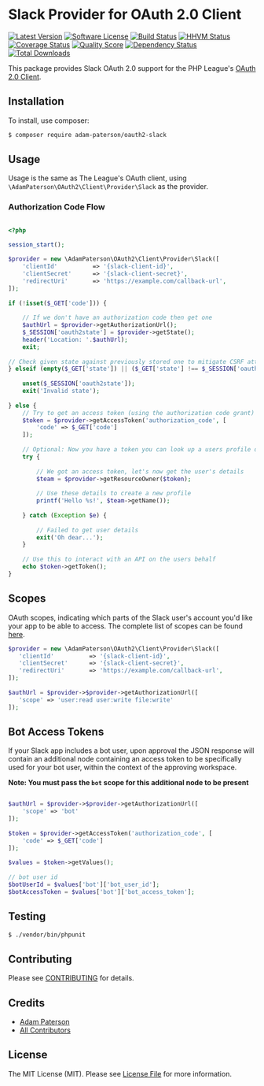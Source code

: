 # Slack Provider for OAuth 2.0 Client
[![Latest Version](https://img.shields.io/github/release/adam-paterson/oauth2-slack.svg?style=flat-square)](https://github.com/adam-paterson/oauth2-slack/releases)
[![Software License](https://img.shields.io/badge/license-MIT-brightgreen.svg?style=flat-square)](LICENSE.md)
[![Build Status](https://img.shields.io/travis/adam-paterson/oauth2-slack/master.svg?style=flat-square)](https://travis-ci.org/adam-paterson/oauth2-slack)
[![HHVM Status](https://img.shields.io/hhvm/adam-paterson/oauth2-slack.svg?style=flat-square)](http://hhvm.h4cc.de/package/adam-paterson/oauth2-slack)
[![Coverage Status](https://img.shields.io/scrutinizer/coverage/g/adam-paterson/oauth2-slack.svg?style=flat-square)](https://scrutinizer-ci.com/g/adam-paterson/oauth2-slack/code-structure)
[![Quality Score](https://img.shields.io/scrutinizer/g/adam-paterson/oauth2-slack.svg?style=flat-square)](https://scrutinizer-ci.com/g/adam-paterson/oauth2-slack)
[![Dependency Status](https://img.shields.io/versioneye/d/php/adam-paterson:oauth2-slack/1.1.2.svg?style=flat-square)](https://www.versioneye.com/php/adam-paterson:oauth2-slack/1.1.2)
[![Total Downloads](https://img.shields.io/packagist/dt/adam-paterson/oauth2-slack.svg?style=flat-square)](https://packagist.org/packages/adam-paterson/oauth2-slack)

This package provides Slack OAuth 2.0 support for the PHP League's [OAuth 2.0 Client](https://github.com/thephpleague/oauth2-client).

## Installation

To install, use composer:

```bash
$ composer require adam-paterson/oauth2-slack
```
## Usage

Usage is the same as The League's OAuth client, using `\AdamPaterson\OAuth2\Client\Provider\Slack` as the provider.

### Authorization Code Flow
```php

<?php

session_start();
 
$provider = new \AdamPaterson\OAuth2\Client\Provider\Slack([
    'clientId'          => '{slack-client-id}',
    'clientSecret'      => '{slack-client-secret}',
    'redirectUri'       => 'https://example.com/callback-url',
]);
 
if (!isset($_GET['code'])) {
 
    // If we don't have an authorization code then get one
    $authUrl = $provider->getAuthorizationUrl();
    $_SESSION['oauth2state'] = $provider->getState();
    header('Location: '.$authUrl);
    exit;
  
// Check given state against previously stored one to mitigate CSRF attack
} elseif (empty($_GET['state']) || ($_GET['state'] !== $_SESSION['oauth2state'])) {
 
    unset($_SESSION['oauth2state']);
    exit('Invalid state');
 
} else {
    // Try to get an access token (using the authorization code grant)
    $token = $provider->getAccessToken('authorization_code', [
        'code' => $_GET['code']
    ]);
 
    // Optional: Now you have a token you can look up a users profile data
    try {
 
        // We got an access token, let's now get the user's details
        $team = $provider->getResourceOwner($token);
 
        // Use these details to create a new profile
        printf('Hello %s!', $team->getName());
 
    } catch (Exception $e) {
 
        // Failed to get user details
        exit('Oh dear...');
    }
 
    // Use this to interact with an API on the users behalf
    echo $token->getToken();
}


```

## Scopes
 OAuth scopes, indicating which parts of the Slack user's account you'd like your app to be able to access. The complete list of scopes can be found [here](https://api.slack.com/docs/oauth-scopes).
 
 ```php
$provider = new \AdamPaterson\OAuth2\Client\Provider\Slack([
    'clientId'          => '{slack-client-id}',
    'clientSecret'      => '{slack-client-secret}',
    'redirectUri'       => 'https://example.com/callback-url',
]);
    
 $authUrl = $provider->$provider->getAuthorizationUrl([
    'scope' => 'user:read user:write file:write'
 ]);
 ```
 
## Bot Access Tokens
If your Slack app includes a bot user, upon approval the JSON response will contain an additional node containing an access token to be specifically used for your bot user, within the context of the approving workspace.

**Note: You must pass the `bot` scope for this additional node to be present**

```php

$authUrl = $provider->$provider->getAuthorizationUrl([
    'scope' => 'bot'
]);  
 
$token = $provider->getAccessToken('authorization_code', [
    'code' => $_GET['code']
]);
 
$values = $token->getValues();
 
// bot user id
$botUserId = $values['bot']['bot_user_id'];
$botAccessToken = $values['bot']['bot_access_token'];

```

## Testing

``` bash
$ ./vendor/bin/phpunit
```

## Contributing

Please see [CONTRIBUTING](https://github.com/adam-paterson/oauth2-slack/blob/master/CONTRIBUTING.md) for details.


## Credits

- [Adam Paterson](https://github.com/adam-paterson)
- [All Contributors](https://github.com/adam-paterson/oauth2-slack/contributors)


## License

The MIT License (MIT). Please see [License File](https://github.com/adam-paterson/oauth2-slack/blob/master/LICENSE) for more information.

